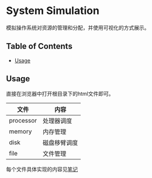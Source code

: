 # System Simulation

模拟操作系统对资源的管理和分配，并使用可视化的方式展示。

## Table of Contents <!-- omit in toc -->

- [Usage](#usage)

## Usage

直接在浏览器中打开根目录下的html文件即可。

| 文件      | 内容         |
| --------- | ------------ |
| processor | 处理器调度   |
| memory    | 内存管理     |
| disk      | 磁盘移臂调度 |
| file      | 文件管理     |

每个文件具体实现的内容见[笔记](note.md)
